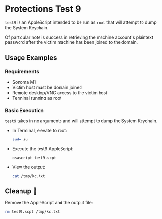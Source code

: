 # Protections Test 9

`test9` is an AppleScript intended to be run as `root` that will attempt to
dump the System Keychain.

Of particular note is success in retrieving the machine account's plaintext
password after the victim machine has been joined to the domain.

## Usage Examples

### Requirements

* Sonoma M1
* Victim host must be domain joined
* Remote desktop/VNC access to the victim host
* Terminal running as root

### Basic Execution

`test9` takes in no arguments and will attempt to dump the System Keychain.

* In Terminal, elevate to root:

    ```zsh
    sudo su
    ```

* Execute the test9 AppleScript:

    ```zsh
    osascript test9.scpt
    ```

* View the output:

    ```zsh
    cat /tmp/kc.txt
    ```

## Cleanup 🧹

Remove the AppleScript and the output file:

```bash
rm test9.scpt /tmp/kc.txt
```
